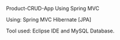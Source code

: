 Product-CRUD-App Using Spring MVC

Using:
Spring MVC
Hibernate [JPA]

Tool used:
Eclipse IDE and MySQL Database.
